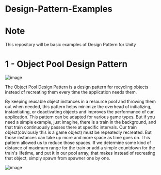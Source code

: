 # Design-Pattern-Examples

# Note
This repository will be basic examples of Design Pattern for Unity 

# 1 - Object Pool Design Pattern

![image](https://github.com/FujiSamurai/Design-Pattern-Examples/assets/79170712/923abcde-16f0-4ba4-a5d9-4dc80f4a409e)

The Object Pool Design Pattern is a design pattern for recycling objects instead of recreating them every time the application needs them.

By keeping reusable object instances in a resource pool and throwing them out when needed, this pattern helps minimize the overhead of initializing, instantiating, or deactivating objects and improves the performance of our application. This pattern can be adapted for various game types. But if you need a simple example, just imagine, there is a train in the background, and that train continuously passes there at specific intervals. Our train object(obviously this is a game object) must be repeatedly recreated. But those instances can take up more and more space as time goes on. This pattern allowed us to reduce those spaces. If we determine some kind of distance of maximum range for the train or add a simple countdown for the train's lifetime, and put it in our pool array, that makes instead of recreating that object, simply spawn from spawner one by one.

![image](https://github.com/FujiSamurai/Design-Pattern-Examples/assets/79170712/830f037e-4815-4d1a-bdcf-85de1009f393)
